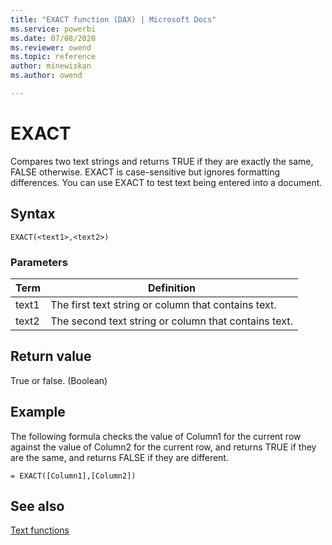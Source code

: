 ```yaml
---
title: "EXACT function (DAX) | Microsoft Docs"
ms.service: powerbi 
ms.date: 07/08/2020
ms.reviewer: owend
ms.topic: reference
author: minewiskan
ms.author: owend

---
```

# EXACT

Compares two text strings and returns TRUE if they are exactly the same, FALSE otherwise. EXACT is case-sensitive but ignores formatting differences. You can use EXACT to test text being entered into a document.  
  
## Syntax  
  
```dax
EXACT(<text1>,<text2>)  
```
  
### Parameters  
  
|Term|Definition|  
|--------|--------------|  
|text1|The first text string or column that contains text.|  
|text2|The second text string or column that contains text.|  
  
## Return value

True or false. (Boolean)  
  
## Example

The following formula checks the value of Column1 for the current row against the value of Column2 for the current row, and returns TRUE if they are the same, and returns FALSE if they are different.  
  
```dax
= EXACT([Column1],[Column2])  
```
  
## See also

[Text functions](text-functions-dax.md)  
